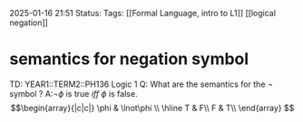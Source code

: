 2025-01-16 21:51
Status: 
Tags: [[Formal Language, intro to L1]] [[logical negation]]
# semantics for negation symbol

TD: YEAR1::TERM2::PH136 Logic 1
Q: What are the semantics for the $\lnot$ symbol
?
A:$\lnot\phi$ is true _iff_ $\phi$ is false.
$$\begin{array}{|c|c|}
\phi & \lnot\phi \\
\hline 
T & F\\
F & T\\
\end{array}
$$
<!--ID: 1737064729653-->
